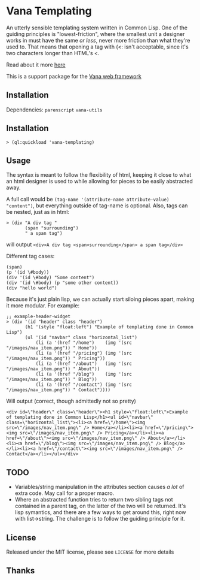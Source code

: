 Vana Templating
========

An utterly sensible templating system written in Common Lisp. One of the guiding principles is "lowest-friction", where the smallest unit a designer works in must have the same *or less*, never more friction than what they're used to. That means that opening a tag with (<: isn't acceptable, since it's two characters longer than HTML's <.

Read about it more [here][1]

This is a support package for the [Vana web framework][2]

Installation
------------------
Dependencies:
`parenscript`
`vana-utils`


Installation
------------------

    > (ql:quickload 'vana-templating)

Usage
-----------
The syntax is meant to follow the flexibility of html, keeping it close to what an html designer is used to while allowing for pieces to be easily abstracted away.

A full call would be `(tag-name '(attribute-name attribute-value) "content")`, but everything outside of tag-name is optional. Also, tags can be nested, just as in html:

    > (div "A div tag "
           (span "surrounding")
           " a span tag")

will output `<div>A div tag <span>surrounding</span> a span tag</div>`

Different tag cases:

    (span)
    (p '(id \#body))
    (div '(id \#body) "Some content")
    (div '(id \#body) (p "some other content))
    (div "hello world")

Because it's just plain lisp, we can actually start siloing pieces apart, making it more modular. For example:

    ;; example-header-widget
    > (div '(id "header" class "header")
           (h1 '(style "float:left") "Example of templating done in Common Lisp")
           (ul '(id "navbar" class "horizontal_list")
               (li (a '(href "/home")    (img '(src "/images/nav_item.png")) " Home"))
               (li (a '(href "/pricing") (img '(src "/images/nav_item.png")) " Pricing"))
               (li (a '(href "/about")   (img '(src "/images/nav_item.png")) " About"))
               (li (a '(href "/blog")    (img '(src "/images/nav_item.png")) " Blog"))
               (li (a '(href "/contact") (img '(src "/images/nav_item.png")) " Contact"))))

Will output (correct, though admittedly not so pretty)

    <div id=\"header\" class=\"header\"><h1 style=\"float:left\">Example of templating done in Common Lisp</h1><ul id=\"navbar\" class=\"horizontal_list\"><li><a href=\"/home\"><img src=\"/images/nav_item.png\" /> Home</a></li><li><a href=\"/pricing\"><img src=\"/images/nav_item.png\" /> Pricing</a></li><li><a href=\"/about\"><img src=\"/images/nav_item.png\" /> About</a></li><li><a href=\"/blog\"><img src=\"/images/nav_item.png\" /> Blog</a></li><li><a href=\"/contact\"><img src=\"/images/nav_item.png\" /> Contact</a></li></ul></div>



TODO
-------
 * Variables/string manipulation in the attributes section causes *a lot* of extra code. May call for a proper macro.
 * Where an abstracted function tries to return two sibling tags not contained in a parent tag, on the latter of the two will be returned. It's lisp symantics, and there are a few ways to get around this, right now with list->string. The challenge is to follow the guiding principle for it.

License
---------------

Released under the MIT license, please see `LICENSE` for more details

Thanks
-------------

  [1]: http://trapm.com/vana-templating-an-utterly-sensible-templatin
  [2]: https://github.com/sgrove/vana

